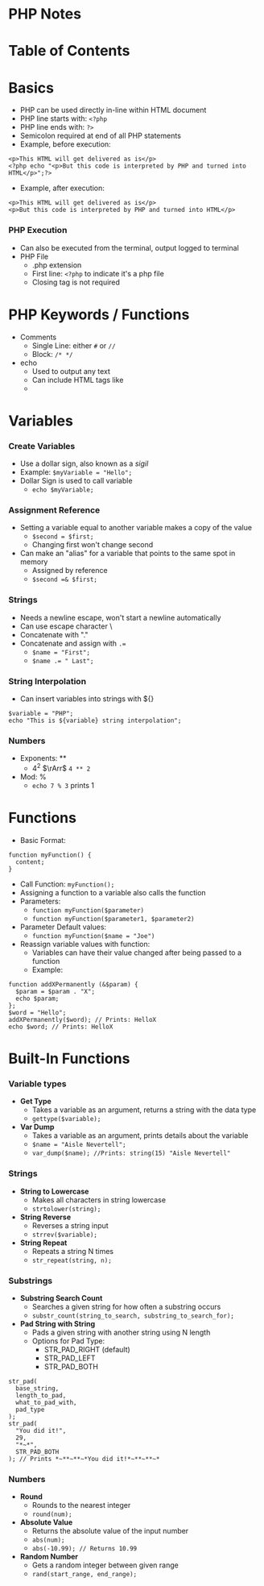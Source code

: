 # PHP Notes

# Table of Contents

# Basics

- PHP can be used directly in-line within HTML document
- PHP line starts with: `<?php`
- PHP line ends with: `?>`
- Semicolon required at end of all PHP statements
- Example, before execution:
```
<p>This HTML will get delivered as is</p>
<?php echo "<p>But this code is interpreted by PHP and turned into HTML</p>";?>
```
- Example, after execution:
```
<p>This HTML will get delivered as is</p>
<p>But this code is interpreted by PHP and turned into HTML</p>
```

### PHP Execution

- Can also be executed from the terminal, output logged to terminal
- PHP File
  - .php extension
  - First line: `<?php` to indicate it's a php file
  - Closing tag is not required

# PHP Keywords / Functions

- Comments
  - Single Line: either `#` or `//`
  - Block: `/* */`
- echo
  - Used to output any text
  - Can include HTML tags like <li>

# Variables

### Create Variables

- Use a dollar sign, also known as a *sigil*
- Example: `$myVariable = "Hello";`
- Dollar Sign is used to call variable
  - `echo $myVariable;`

### Assignment Reference

- Setting a variable equal to another variable makes a copy of the value
  - `$second = $first;`
  - Changing first won't change second
- Can make an "alias" for a variable that points to the same spot in memory
  - Assigned by reference
  - `$second =& $first;`

### Strings

- Needs a newline escape, won't start a newline automatically
- Can use escape character \
- Concatenate with "."
- Concatenate and assign with `.=`
  - `$name = "First";`
  - `$name .= " Last";`

### String Interpolation

- Can insert variables into strings with ${}
```
$variable = "PHP";
echo "This is ${variable} string interpolation";
```

### Numbers

- Exponents: **
  - $4^{2}$ $\rArr$  `4 ** 2`
- Mod: %
  - `echo 7 % 3` prints 1
  
# Functions
  
- Basic Format:
```
function myFunction() {
  content; 
}
```
- Call Function: `myFunction();`
- Assigning a function to a variable also calls the function
- Parameters:
  - `function myFunction($parameter)`
  - `function myFunction($parameter1, $parameter2)`
- Parameter Default values:
  - `function myFunction($name = "Joe")`
- Reassign variable values with function:
  - Variables can have their value changed after being passed to a function
  - Example:
```
function addXPermanently (&$param) {
  $param = $param . "X";
  echo $param;
};
$word = "Hello";
addXPermanently($word); // Prints: HelloX
echo $word; // Prints: HelloX
```

# Built-In Functions
  
### Variable types

- **Get Type**
   - Takes a variable as an argument, returns a string with the data type
  - `gettype($variable);`
- **Var Dump**
  - Takes a variable as an argument, prints details about the variable
  - `$name = "Aisle Nevertell";`
  - `var_dump($name); //Prints: string(15) "Aisle Nevertell"`

### Strings

- **String to Lowercase**
  - Makes all characters in string lowercase
  - `strtolower(string);`
- **String Reverse**
  - Reverses a string input
  - `strrev($variable);`
- **String Repeat**
  - Repeats a string N times
  - `str_repeat(string, n);`
 
### Substrings

- **Substring Search Count**
  - Searches a given string for how often a substring occurs
  - `substr_count(string_to_search, substring_to_search_for);`
- **Pad String with String**
  - Pads a given string with another string using N length
  - Options for Pad Type:
    - STR_PAD_RIGHT (default)
    - STR_PAD_LEFT
    - STR_PAD_BOTH
```
str_pad(
  base_string,
  length_to_pad,
  what_to_pad_with,
  pad_type
);
str_pad(
  "You did it!",
  29,
  "*~*",
  STR_PAD_BOTH
); // Prints *~**~**~*You did it!*~**~**~*
```

### Numbers

- **Round**
  - Rounds to the nearest integer
  - `round(num);`
- **Absolute Value**
  - Returns the absolute value of the input number
  - `abs(num);`
  - `abs(-10.99); // Returns 10.99`
- **Random Number**
  - Gets a random integer between given range
  - `rand(start_range, end_range);`
